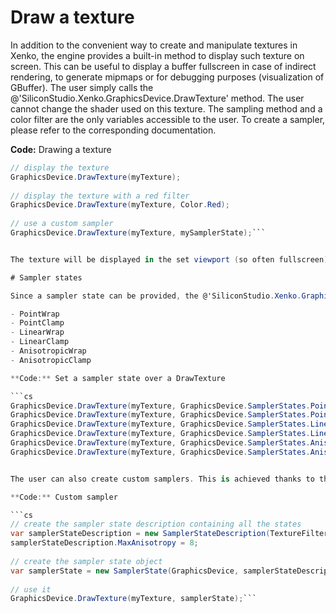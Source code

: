 # Draw a texture

In addition to the convenient way to create and manipulate textures in Xenko, the engine provides a built-in method to display such texture on screen. This can be useful to display a buffer fullscreen in case of indirect rendering, to generate mipmaps or for debugging purposes (visualization of GBuffer). The user simply calls the @'SiliconStudio.Xenko.GraphicsDevice.DrawTexture' method. The user cannot change the shader used on this texture. The sampling method and a color filter are the only variables accessible to the user. To create a sampler, please refer to the corresponding documentation.

**Code:** Drawing a texture

```cs
// display the texture
GraphicsDevice.DrawTexture(myTexture);
 
// display the texture with a red filter
GraphicsDevice.DrawTexture(myTexture, Color.Red);
 
// use a custom sampler
GraphicsDevice.DrawTexture(myTexture, mySamplerState);```


The texture will be displayed in the set viewport (so often fullscreen). To change where the exture will be displayed or wich part will be displayed, the user should use [viewport](render-states.md#viewport-states) and [scissor](render-states.md#scissor-states) states.

# Sampler states

Since a sampler state can be provided, the @'SiliconStudio.Xenko.Graphics.GraphicsDevice' class offers a set of predefined ones. These are:

- PointWrap
- PointClamp
- LinearWrap
- LinearClamp
- AnisotropicWrap
- AnisotropicClamp

**Code:** Set a sampler state over a DrawTexture

```cs
GraphicsDevice.DrawTexture(myTexture, GraphicsDevice.SamplerStates.PointWrap);
GraphicsDevice.DrawTexture(myTexture, GraphicsDevice.SamplerStates.PointClamp);
GraphicsDevice.DrawTexture(myTexture, GraphicsDevice.SamplerStates.LinearWrap);
GraphicsDevice.DrawTexture(myTexture, GraphicsDevice.SamplerStates.LinearClamp);
GraphicsDevice.DrawTexture(myTexture, GraphicsDevice.SamplerStates.AnisotropicWrap);
GraphicsDevice.DrawTexture(myTexture, GraphicsDevice.SamplerStates.AnisotropicClamp);```


The user can also create custom samplers. This is achieved thanks to the @'SiliconStudio.Xenko.Graphics.SamplerState' and @'SiliconStudio.Xenko.Graphics.SamplerStateDescription' classes. To have the whole list of features, please refer to the documentation of each class.

**Code:** Custom sampler

```cs
// create the sampler state description containing all the states
var samplerStateDescription = new SamplerStateDescription(TextureFilter.MinMagPointMipLinear, TextureAddressMode.Clamp);
samplerStateDescription.MaxAnisotropy = 8;
 
// create the sampler state object
var samplerState = new SamplerState(GraphicsDevice, samplerStateDescription);
 
// use it
GraphicsDevice.DrawTexture(myTexture, samplerState);```


